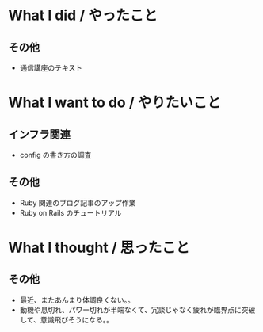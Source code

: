 # What I did / やったこと
## その他
- 通信講座のテキスト

# What I want to do / やりたいこと
## インフラ関連
- config の書き方の調査

## その他
- Ruby 関連のブログ記事のアップ作業
- Ruby on Rails のチュートリアル

# What I thought / 思ったこと
## その他
- 最近、またあんまり体調良くない。。
- 動機や息切れ、パワー切れが半端なくて、冗談じゃなく疲れが臨界点に突破して、意識飛びそうになる。。
